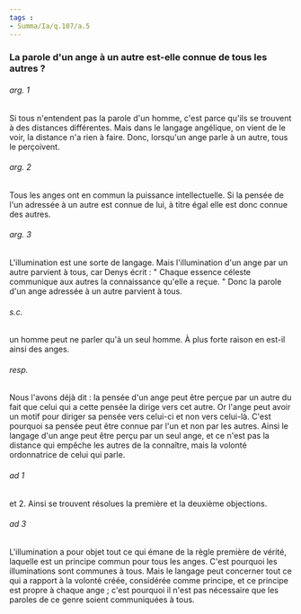 ```yaml
---
tags : 
- Summa/Ia/q.107/a.5
---
```


### La parole d'un ange à un autre est-elle connue de tous les autres ?



###### arg. 1
Si tous n'entendent pas la parole d'un homme, c'est parce qu'ils se trouvent à des distances différentes. Mais dans le langage angélique, on vient de le voir, la distance n'a rien à faire. Donc, lorsqu'un ange parle à un autre, tous le perçoivent. 

###### arg. 2
Tous les anges ont en commun la puissance intellectuelle. Si la pensée de l'un adressée à un autre est connue de lui, à titre égal elle est donc connue des autres. 

###### arg. 3
L'illumination est une sorte de langage. Mais l'illumination d'un ange par un autre parvient à tous, car Denys écrit : " Chaque essence céleste communique aux autres la connaissance qu'elle a reçue. " Donc la parole d'un ange adressée à un autre parvient à tous. 

###### s.c.
un homme peut ne parler qu'à un seul homme. À plus forte raison en est-il ainsi des anges. 

###### resp.
Nous l'avons déjà dit : la pensée d'un ange peut être perçue par un autre du fait que celui qui a cette pensée la dirige vers cet autre. Or l'ange peut avoir un motif pour diriger sa pensée vers celui-ci et non vers celui-là. C'est pourquoi sa pensée peut être connue par l'un et non par les autres. Ainsi le langage d'un ange peut être perçu par un seul ange, et ce n'est pas la distance qui empêche les autres de la connaître, mais la volonté ordonnatrice de celui qui parle. 

###### ad 1
et 2. Ainsi se trouvent résolues la première et la deuxième objections. 

###### ad 3
L'illumination a pour objet tout ce qui émane de la règle première de vérité, laquelle est un principe commun pour tous les anges. C'est pourquoi les illuminations sont communes à tous. Mais le langage peut concerner tout ce qui a rapport à la volonté créée, considérée comme principe, et ce principe est propre à chaque ange ; c'est pourquoi il n'est pas nécessaire que les paroles de ce genre soient communiquées à tous. 



